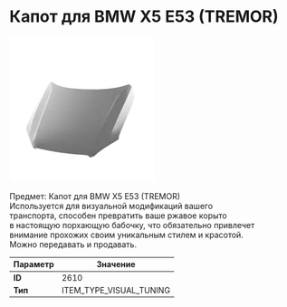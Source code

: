 # Капот для BMW X5 E53 (TREMOR)

![Item Image](../img/2610.webp?raw=true)

Предмет: Капот для BMW X5 E53 (TREMOR)<br>Используется для визуальной модификаций вашего<br>транспорта, способен превратить ваше ржавое корыто<br>в настоящую порхающую бабочку, что обязательно привлечет<br>внимание прохожих своим уникальным стилем и красотой.<br>Можно передавать и продавать.


| Параметр | Значение |
|----------|----------|
| **ID** | 2610 |
| **Тип** | ITEM_TYPE_VISUAL_TUNING |

